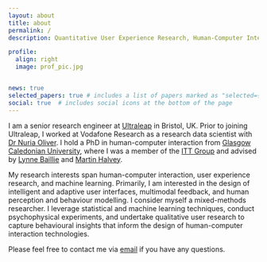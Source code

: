```yaml
---
layout: about
title: about
permalink: /
description: Quantitative User Experience Research, Human-Computer Interaction & Machine Learning

profile:
  align: right
  image: prof_pic.jpg


news: true
selected_papers: true # includes a list of papers marked as "selected={true}"
social: true  # includes social icons at the bottom of the page
---
```


I am a senior research engineer at [Ultraleap](https://www.ultraleap.com) in Bristol, UK. Prior to joining Ultraleap, I worked at Vodafone Research as a research data scientist with [Dr Nuria Oliver](https://www.nuriaoliver.com). I hold a PhD in human-computer interaction from [Glasgow Caledonian University](https://www.gcu.ac.uk/), where I was a member of the [ITT Group](https://www.ittgroup.org) and advised by [Lynne Baillie](https://researchportal.hw.ac.uk/en/persons/lynne-baillie) and [Martin Halvey](https://https://www.strath.ac.uk/staff/halveymartindr/).

My research interests span human-computer interaction, user experience research, and machine learning. Primarily, I am interested in the design of intelligent and adaptive user interfaces, multimodal feedback, and human perception and behaviour modelling. I consider myself a mixed-methods researcher. I leverage statistical and machine learning techniques, conduct psychophysical experiments, and undertake qualitative user research to capture behavioural insights that inform the design of human-computer interaction technologies.

Please feel free to contact me via [email](mailto:davidbeattie85.gmail.com) if you have any questions.
